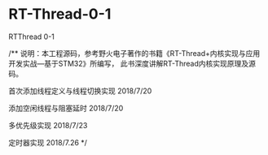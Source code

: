 # RT-Thread-0-1
RTThread 0-1

/**
  说明：本工程源码，参考野火电子著作的书籍《RT-Thread+内核实现与应用开发实战—基于STM32》所编写，
		此书深度讲解RT-Thread内核实现原理及源码。

  首次添加线程定义与线程切换实现
  2018/7/20
  
  添加空闲线程与阻塞延时
  2018/7/20
  
  多优先级实现
  2018/7/23
  
  定时器实现
  2018/7.26
*/

